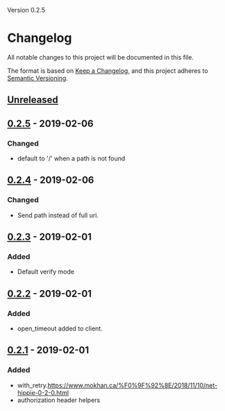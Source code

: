 Version 0.2.5
# Changelog
All notable changes to this project will be documented in this file.

The format is based on [Keep a Changelog](https://keepachangelog.com/en/1.0.0/),
and this project adheres to [Semantic Versioning](https://semver.org/spec/v2.0.0.html).

## [Unreleased]

## [0.2.5] - 2019-02-06
### Changed
- default to '/' when a path is not found

## [0.2.4] - 2019-02-06
### Changed
- Send path instead of full uri.

## [0.2.3] - 2019-02-01
### Added
- Default verify mode

## [0.2.2] - 2019-02-01
### Added
- open\_timeout added to client.

## [0.2.1] - 2019-02-01
### Added
- with\_retry.https://www.mokhan.ca/%F0%9F%92%8E/2018/11/10/net-hippie-0-2-0.html
- authorization header helpers

[Unreleased]: https://github.com/mokhan/net-hippie/compare/v0.2.5...HEAD
[0.2.5]: https://github.com/mokhan/net-hippie/compare/v0.2.4...v0.2.5
[0.2.4]: https://github.com/mokhan/net-hippie/compare/v0.2.3...v0.2.4
[0.2.3]: https://github.com/mokhan/net-hippie/compare/v0.2.2...v0.2.3
[0.2.2]: https://github.com/mokhan/net-hippie/compare/v0.2.1...v0.2.2
[0.2.1]: https://github.com/mokhan/net-hippie/compare/v0.2.0...v0.2.1
[0.2.0]: https://github.com/mokhan/net-hippie/compare/v0.1.9...v0.2.0
[0.1.9]: https://github.com/mokhan/net-hippie/compare/v0.1.8...v0.1.9
[0.1.8]: https://github.com/mokhan/net-hippie/compare/v0.1.7...v0.1.8
[0.1.7]: https://github.com/mokhan/net-hippie/compare/v0.1.6...v0.1.7
[0.1.6]: https://github.com/mokhan/net-hippie/compare/v0.1.5...v0.1.6
[0.1.5]: https://github.com/mokhan/net-hippie/compare/v0.1.4...v0.1.5
[0.1.4]: https://github.com/mokhan/net-hippie/compare/v0.1.3...v0.1.4
[0.1.3]: https://github.com/mokhan/net-hippie/compare/v0.1.2...v0.1.3
[0.1.2]: https://github.com/mokhan/net-hippie/compare/v0.1.1...v0.1.2
[0.1.1]: https://github.com/mokhan/net-hippie/compare/v0.1.0...v0.1.1
